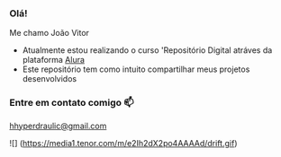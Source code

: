 ### Olá!

Me chamo João Vitor

- Atualmente estou realizando o curso 'Repositório Digital atráves da plataforma [Alura](https://www.alura.com.br/)
- Este repositório tem como intuito compartilhar meus projetos desenvolvidos


### Entre em contato comigo 📫

hhyperdraulic@gmail.com




![] (https://media1.tenor.com/m/e2Ih2dX2po4AAAAd/drift.gif)
